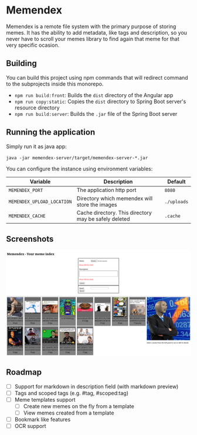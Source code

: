 # Memendex

Memendex is a remote file system with the primary purpose of storing memes. It has the ability to add metadata, like tags and description, so you never have to scroll your memes library to find again that meme for that very specific ocasion.

## Building

You can build this project using npm commands that will redirect command to the subprojects inside this monorepo.

- `npm run build:front`: Builds the `dist` directory of the Angular app
- `npm run copy:static`: Copies the `dist` directory to Spring Boot server's resource directory
- `npm run build:server`: Builds the `.jar` file of the Spring Boot server

## Running the application

Simply run it as java app:

```shell
java -jar memendex-server/target/memendex-server-*.jar
```

You can configure the instance using environment variables:

| Variable                   | Description                                           | Default     |
| ---                        | ---                                                   | ---         |
| `MEMENDEX_PORT`            | The application http port                             | `8080`      |
| `MEMENDEX_UPLOAD_LOCATION` | Directory which memendex will store the images        | `./uploads` |
| `MEMENDEX_CACHE`           | Cache directory. This directory may be safely deleted | `.cache`    |

## Screenshots

![index page screenshot](screenshots/index-page.png)

## Roadmap

- [ ] Support for markdown in description field (with markdown preview)
- [ ] Tags and scoped tags (e.g. #tag, #scoped:tag)
- [ ] Meme templates support
  - [ ] Create new memes on the fly from a template
  - [ ] View memes created from a template
- [ ] Bookmark like features
- [ ] OCR support
